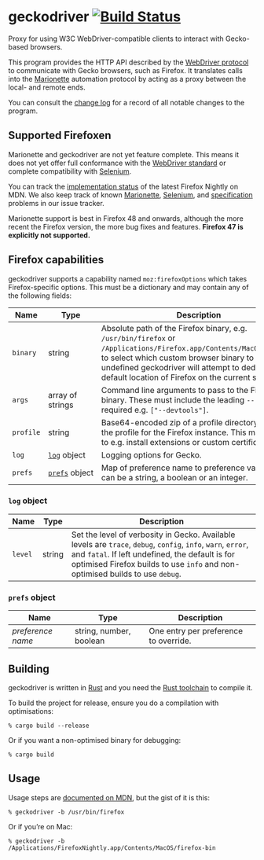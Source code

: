 # geckodriver [![Build Status](https://travis-ci.org/mozilla/geckodriver.svg?branch=master)](https://travis-ci.org/mozilla/geckodriver)

Proxy for using W3C WebDriver-compatible clients
to interact with Gecko-based browsers.

This program provides the HTTP API described by
the [WebDriver protocol](http://w3c.github.io/webdriver/webdriver-spec.html#protocol)
to communicate with Gecko browsers, such as Firefox.
It translates calls into
the [Marionette](https://developer.mozilla.org/en-US/docs/Mozilla/QA/Marionette)
automation protocol
by acting as a proxy between the local- and remote ends.

You can consult the [change log](https://github.com/mozilla/geckodriver/blob/master/CHANGES.md)
for a record of all notable changes to the program.

## Supported Firefoxen

Marionette and geckodriver are not yet feature complete.
This means it does not yet offer full conformance
with the [WebDriver standard](https://w3c.github.io/webdriver/webdriver-spec.html)
or complete compatibility with [Selenium](http://www.seleniumhq.org/).

You can track the [implementation status](https://developer.mozilla.org/en-US/docs/Mozilla/QA/Marionette/WebDriver/status)
of the latest Firefox Nightly on MDN.
We also keep track of known
[Marionette](https://github.com/mozilla/geckodriver/issues?q=is%3Aissue+is%3Aopen+label%3Amarionette),
[Selenium](https://github.com/mozilla/geckodriver/issues?q=is%3Aissue+is%3Aopen+label%3Aselenium),
and [specification](https://github.com/mozilla/geckodriver/issues?q=is%3Aissue+is%3Aopen+label%3Aspec)
problems in our issue tracker.

Marionette support is best in Firefox 48 and onwards,
although the more recent the Firefox version,
the more bug fixes and features.
**Firefox 47 is explicitly not supported.**

## Firefox capabilities

geckodriver supports a capability named `moz:firefoxOptions`
which takes Firefox-specific options.
This must be a dictionary
and may contain any of the following fields:

<table>
 <thead>
  <tr>
   <th>Name
   <th>Type
   <th>Description
  </tr>
 </thead>

 <tr>
  <td><code>binary</code>
  <td>string
  <td>Absolute path of the Firefox binary,
   e.g. <code>/usr/bin/firefox</code>
   or <code>/Applications/Firefox.app/Contents/MacOS/firefox</code>,
   to select which custom browser binary to use.
   If left undefined geckodriver will attempt
   to deduce the default location of Firefox
   on the current system.
 </tr>

 <tr>
  <td><code>args</code>
  <td>array of strings
  <td>Command line arguments to pass to the Firefox binary.
   These must include the leading <code>--</code> where required
   e.g. <code>["--devtools"]</code>.
 </tr>

 <tr>
  <td><code>profile</code>
  <td>string
  <td>Base64-encoded zip of a profile directory
   to use as the profile for the Firefox instance.
   This may be used to e.g. install extensions
   or custom certificates.
 </tr>

 <tr>
  <td><code>log</code>
  <td><a href=#log-object><code>log</code></a>&nbsp;object
  <td>Logging options for Gecko.
 </tr>

 <tr>
  <td><code>prefs</code>
  <td><a href=#prefs-object><code>prefs</code></a>&nbsp;object
  <td>Map of preference name to preference value, which can be a
   string, a boolean or an integer.
 </tr>
</table>

### `log` object

<table>
 <thead>
  <tr>
   <th>Name
   <th>Type
   <th>Description
  </tr>
 </thead>

 <tr>
  <td><code>level</code>
  <td>string
  <td>Set the level of verbosity in Gecko.
   Available levels are <code>trace</code>,
   <code>debug</code>, <code>config</code>,
   <code>info</code>, <code>warn</code>,
   <code>error</code>, and <code>fatal</code>.
   If left undefined, the default is for optimised Firefox builds
   to use <code>info</code>
   and non-optimised builds to use <code>debug</code>.
 </tr>
</table>

### `prefs` object

<table>
 <thead>
  <tr>
   <th>Name
   <th>Type
   <th>Description
  </tr>
 </thead>

 <tr>
  <td><var>preference name</var>
  <td>string, number, boolean
  <td>One entry per preference to override.
 </tr>
</table>

## Building

geckodriver is written in [Rust](https://www.rust-lang.org/)
and you need the [Rust toolchain](https://rustup.rs/) to compile it.

To build the project for release,
ensure you do a compilation with optimisations:

    % cargo build --release

Or if you want a non-optimised binary for debugging:

    % cargo build

## Usage

Usage steps are [documented on MDN](https://developer.mozilla.org/en-US/docs/Mozilla/QA/Marionette/WebDriver),
but the gist of it is this:

    % geckodriver -b /usr/bin/firefox

Or if you’re on Mac:

    % geckodriver -b /Applications/FirefoxNightly.app/Contents/MacOS/firefox-bin
